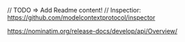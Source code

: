 
// TODO => Add Readme content!
// Inspectior: https://github.com/modelcontextprotocol/inspector

https://nominatim.org/release-docs/develop/api/Overview/
